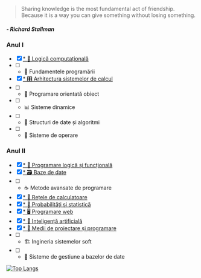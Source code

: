 >Sharing knowledge is the most fundamental act of friendship. Because it is a way you can give something without losing something.
##### - Richard Stallman

### Anul I
- [x] [*  🧮 Logică computațională](https://github.com/Ike28/UBB-FMI-Informatica/tree/main/Anul%20I/Logica%20computationala)
- [ ] *  🐍 Fundamentele programării
- [x] [*  🎛️ Arhitectura sistemelor de calcul](https://github.com/Ike28/UBB-FMI-Informatica/tree/main/Anul%20I/Arhitectura%20sistemelor%20de%20calcul)
- [ ] *  🧩 Programare orientată obiect
- [ ] *  📊 Sisteme dinamice
- [ ] *  🧱 Structuri de date și algoritmi
- [ ] *  🐧 Sisteme de operare

### Anul II
- [x] [*  🦉 Programare logică și funcțională](https://github.com/Ike28/UBB-FMI-Informatica/tree/main/Anul%20II/Programare%20logica%20si%20functionala)
- [x] [*  🗃️ Baze de date](https://github.com/Ike28/UBB-FMI-Informatica/tree/main/Anul%20II/Baze%20de%20date)
- [ ] *  ☕ Metode avansate de programare
- [x] [*  📡 Rețele de calculatoare](https://github.com/Ike28/UBB-FMI-Informatica/tree/main/Anul%20II/Retele%20de%20calculatoare/)
- [x] [*  🎰 Probabilități și statistică](https://github.com/Ike28/UBB-FMI-Informatica/tree/main/Anul%20II/Probabilitati%20si%20statistica)
- [x] [*  🖥 Programare web](https://github.com/Ike28/UBB-FMI-Informatica/tree/main/Anul%20II/Programare%20web)
- [x] [*  🤖 Inteligență artificială](https://github.com/Ike28/UBB-FMI-Informatica/tree/main/Anul%20II/Inteligenta%20artificiala)
- [x] [*  🧰 Medii de proiectare și programare](https://github.com/Ike28/UBB-FMI-Informatica/tree/main/Anul%20II/Medii%20de%20proiectare%20si%20programare)
- [ ] *  🏗 Ingineria sistemelor soft
- [ ] *  📀 Sisteme de gestiune a bazelor de date

[![Top Langs](https://github-readme-stats.vercel.app/api/top-langs/?username=Ike28&layout=compact&langs_count=16&exclude_repo=object_measurement,DImob_RealEstate,PingChat,BattleshipsGame&custom_title=Languages&card_width=400)](https://github.com/anuraghazra/github-readme-stats)
